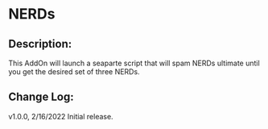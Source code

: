 # NERDs
## Description:
This AddOn will launch a seaparte script that will spam NERDs ultimate until you get the desired set of three NERDs.

## Change Log:
v1.0.0, 2/16/2022
    Initial release.
